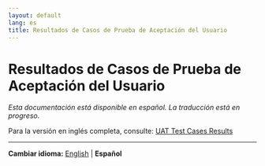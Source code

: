 ```yaml
---
layout: default
lang: es
title: Resultados de Casos de Prueba de Aceptación del Usuario
---
```


# Resultados de Casos de Prueba de Aceptación del Usuario

*Esta documentación está disponible en español. La traducción está en progreso.*

Para la versión en inglés completa, consulte: [UAT Test Cases Results](UAT_TEST_CASES_RESULTS.md)

---

**Cambiar idioma:** [English](UAT_TEST_CASES_RESULTS.md) | **Español**
